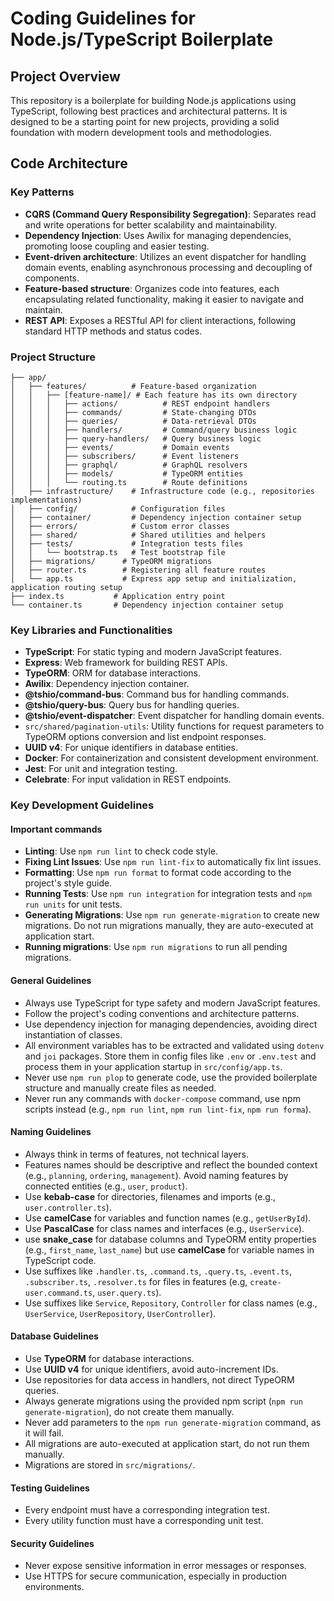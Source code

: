 # Coding Guidelines for Node.js/TypeScript Boilerplate

## Project Overview

This repository is a boilerplate for building Node.js applications using TypeScript, following best practices and architectural patterns. It is designed to be a starting point for new projects, providing a solid foundation with modern development tools and methodologies.

## Code Architecture

### Key Patterns
- **CQRS (Command Query Responsibility Segregation)**: Separates read and write operations for better scalability and maintainability.
- **Dependency Injection**: Uses Awilix for managing dependencies, promoting loose coupling and easier testing.
- **Event-driven architecture**: Utilizes an event dispatcher for handling domain events, enabling asynchronous processing and decoupling of components.
- **Feature-based structure**: Organizes code into features, each encapsulating related functionality, making it easier to navigate and maintain.
- **REST API**: Exposes a RESTful API for client interactions, following standard HTTP methods and status codes.

### Project Structure
```src/
├── app/
│   ├── features/          # Feature-based organization
│   │   ├── [feature-name]/ # Each feature has its own directory
│   │   │   ├── actions/          # REST endpoint handlers
│   │   │   ├── commands/         # State-changing DTOs
│   │   │   ├── queries/          # Data-retrieval DTOs
│   │   │   ├── handlers/         # Command/query business logic
│   │   │   ├── query-handlers/   # Query business logic
│   │   │   ├── events/           # Domain events
│   │   │   ├── subscribers/      # Event listeners
│   │   │   ├── graphql/          # GraphQL resolvers
│   │   │   ├── models/           # TypeORM entities
│   │   │   └── routing.ts        # Route definitions
│   ├── infrastructure/    # Infrastructure code (e.g., repositories implementations)
│   ├── config/            # Configuration files
│   ├── container/         # Dependency injection container setup
│   ├── errors/            # Custom error classes
│   ├── shared/            # Shared utilities and helpers
│   ├── tests/             # Integration tests files
│   │   └── bootstrap.ts   # Test bootstrap file
│   ├── migrations/      # TypeORM migrations
│   ├── router.ts        # Registering all feature routes
│   └── app.ts           # Express app setup and initialization, application routing setup
├── index.ts           # Application entry point
└── container.ts       # Dependency injection container setup
```

### Key Libraries and Functionalities
- **TypeScript**: For static typing and modern JavaScript features.
- **Express**: Web framework for building REST APIs.
- **TypeORM**: ORM for database interactions.
- **Awilix**: Dependency injection container.
- **@tshio/command-bus**: Command bus for handling commands.
- **@tshio/query-bus**: Query bus for handling queries.
- **@tshio/event-dispatcher**: Event dispatcher for handling domain events.
- `src/shared/pagination-utils`: Utility functions for request parameters to TypeORM options conversion and list endpoint responses.
- **UUID v4**: For unique identifiers in database entities.
- **Docker**: For containerization and consistent development environment.
- **Jest**: For unit and integration testing.
- **Celebrate**: For input validation in REST endpoints.

### Key Development Guidelines

#### Important commands
- **Linting**: Use `npm run lint` to check code style.
- **Fixing Lint Issues**: Use `npm run lint-fix` to automatically fix lint issues.
- **Formatting**: Use `npm run format` to format code according to the project's style guide.
- **Running Tests**: Use `npm run integration` for integration tests and `npm run units` for unit tests.
- **Generating Migrations**: Use `npm run generate-migration` to create new migrations. Do not run migrations manually, they are auto-executed at application start.
- **Running migrations**: Use `npm run migrations` to run all pending migrations.

#### General Guidelines
- Always use TypeScript for type safety and modern JavaScript features.
- Follow the project's coding conventions and architecture patterns.
- Use dependency injection for managing dependencies, avoiding direct instantiation of classes.
- All environment variables has to be extracted and validated using `dotenv` and `joi` packages. Store them in config files like `.env` or `.env.test` and process them in your application startup in `src/config/app.ts`.
- Never use `npm run plop` to generate code, use the provided boilerplate structure and manually create files as needed.
- Never run any commands with `docker-compose` command, use npm scripts instead (e.g., `npm run lint`, `npm run lint-fix`, `npm run forma`).

#### Naming Guidelines
- Always think in terms of features, not technical layers.
- Features names should be descriptive and reflect the bounded context (e.g., `planning`, `ordering`, `management`). Avoid naming features by connected entities (e.g., `user`, `product`).
- Use **kebab-case** for directories, filenames and imports (e.g., `user.controller.ts`).
- Use **camelCase** for variables and function names (e.g., `getUserById`).
- Use **PascalCase** for class names and interfaces (e.g., `UserService`).
- use **snake_case** for database columns and TypeORM entity properties (e.g., `first_name`, `last_name`) but use **camelCase** for variable names in TypeScript code.
- Use suffixes like `.handler.ts`, `.command.ts`, `.query.ts`, `.event.ts`, `.subscriber.ts`, `.resolver.ts` for files in features (e.g, `create-user.command.ts`, `user.query.ts`).
- Use suffixes like `Service`, `Repository`, `Controller` for class names (e.g., `UserService`, `UserRepository`, `UserController`).

#### Database Guidelines
- Use **TypeORM** for database interactions.
- Use **UUID v4** for unique identifiers, avoid auto-increment IDs.
- Use repositories for data access in handlers, not direct TypeORM queries.
- Always generate migrations using the provided npm script (`npm run generate-migration`), do not create them manually.
- Never add parameters to the `npm run generate-migration` command, as it will fail.
- All migrations are auto-executed at application start, do not run them manually.
- Migrations are stored in `src/migrations/`.

#### Testing Guidelines
- Every endpoint must have a corresponding integration test.
- Every utility function must have a corresponding unit test.

#### Security Guidelines
- Never expose sensitive information in error messages or responses.
- Use HTTPS for secure communication, especially in production environments.
